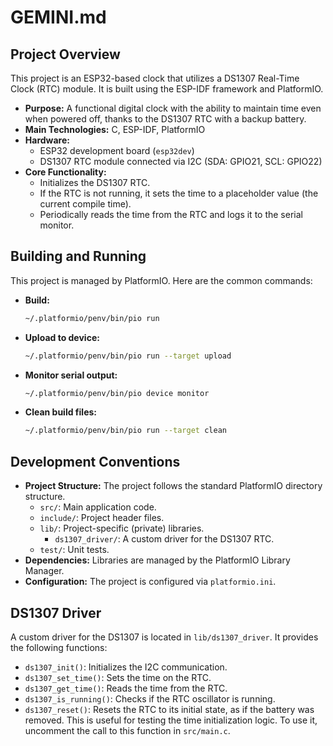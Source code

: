 # GEMINI.md

## Project Overview

This project is an ESP32-based clock that utilizes a DS1307 Real-Time Clock (RTC) module. It is built using the ESP-IDF framework and PlatformIO.

*   **Purpose:** A functional digital clock with the ability to maintain time even when powered off, thanks to the DS1307 RTC with a backup battery.
*   **Main Technologies:** C, ESP-IDF, PlatformIO
*   **Hardware:**
    *   ESP32 development board (`esp32dev`)
    *   DS1307 RTC module connected via I2C (SDA: GPIO21, SCL: GPIO22)
*   **Core Functionality:**
    *   Initializes the DS1307 RTC.
    *   If the RTC is not running, it sets the time to a placeholder value (the current compile time).
    *   Periodically reads the time from the RTC and logs it to the serial monitor.

## Building and Running

This project is managed by PlatformIO. Here are the common commands:

*   **Build:**
    ```bash
    ~/.platformio/penv/bin/pio run
    ```
*   **Upload to device:**
    ```bash
    ~/.platformio/penv/bin/pio run --target upload
    ```
*   **Monitor serial output:**
    ```bash
    ~/.platformio/penv/bin/pio device monitor
    ```
*   **Clean build files:**
    ```bash
    ~/.platformio/penv/bin/pio run --target clean
    ```

## Development Conventions

*   **Project Structure:** The project follows the standard PlatformIO directory structure.
    *   `src/`: Main application code.
    *   `include/`: Project header files.
    *   `lib/`: Project-specific (private) libraries.
        *   `ds1307_driver/`: A custom driver for the DS1307 RTC.
    *   `test/`: Unit tests.
*   **Dependencies:** Libraries are managed by the PlatformIO Library Manager.
*   **Configuration:** The project is configured via `platformio.ini`.

## DS1307 Driver

A custom driver for the DS1307 is located in `lib/ds1307_driver`. It provides the following functions:

*   `ds1307_init()`: Initializes the I2C communication.
*   `ds1307_set_time()`: Sets the time on the RTC.
*   `ds1307_get_time()`: Reads the time from the RTC.
*   `ds1307_is_running()`: Checks if the RTC oscillator is running.
*   `ds1307_reset()`: Resets the RTC to its initial state, as if the battery was removed. This is useful for testing the time initialization logic. To use it, uncomment the call to this function in `src/main.c`.
